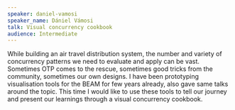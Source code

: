 ```yaml
---
speaker: daniel-vamosi
speaker_name: Dániel Vámosi
talk: Visual concurrency cookbook
audience: Intermediate
---
```

<p>While building an air travel distribution system, the number and variety of concurrency patterns we need to evaluate and apply can be vast. Sometimes OTP comes to the rescue, sometimes good tricks from the community, sometimes our own designs. I have been prototyping visualisation tools for the BEAM for few years already, also gave same talks around the topic. This time I would like to use these tools to tell our journey and present our learnings through a visual concurrency cookbook.</p>
